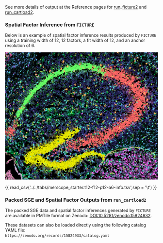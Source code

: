 See more details of output at the Reference pages for [run_ficture2](../docs/reference/run_ficture2.md) and [run_cartload2](../docs/reference/run_cartload2.md).

### Spatial Factor Inference from `FICTURE`
Below is an example of spatial factor inference results produced by `FICTURE` using a training width of 12, 12 factors, a fit width of 12, and an anchor resolution of 6.

![FICTURE](../docs/images/starter_vignettes/merscope.t12_f12_p12_a6.png "Spatial factor map")

<div id="color-legend-container"></div>
<script>
  document.addEventListener("DOMContentLoaded", function() {
    loadColorLegend("../../../tabs/colormap/merscope_starter.t12-f12-rgb.tsv", "color-legend-container");
  });
</script>

{{ read_csv('../../tabs/merscope_starter.t12-f12-p12-a6-info.tsv',sep = '\t') }}

### Packed SGE and Spatial Factor Outputs from `run_cartload2`

The packed SGE data and spatial factor inferences generated by `FICTURE` are available in PMTile format on Zenodo: [DOI:10.5281/zenodo.15824932](https://zenodo.org/records/15824932).

These datasets can also be loaded directly using the following catalog YAML file:  
`https://zenodo.org/records/15824933/catalog.yaml`